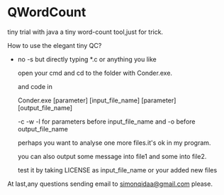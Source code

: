 # QWordCount
tiny trial with java
a tiny word-count tool,just for trick.

How to use the elegant tiny QC?

+ no -s but directly typing \*.c or anything you like

  open your cmd and cd to the folder with Conder.exe.
  
  and code in 
  
    Conder.exe [parameter] [input_file_name] [parameter] [output_file_name]
    
  -c -w -l for parameters before input_file_name and -o before output_file_name
  
  perhaps you want to analyse one more files.it's ok in my program.
  
  you can also output some message into file1 and some into file2.
   
  test it by taking LICENSE as input_file_name or your added new files
   
At last,any questions sending email to simonqidaa@gmail.com please.
